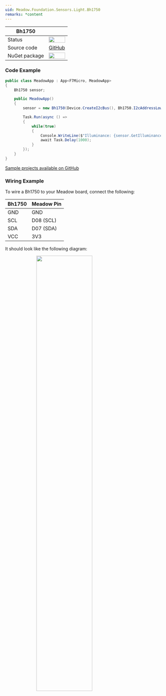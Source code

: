 ```yaml
---
uid: Meadow.Foundation.Sensors.Light.Bh1750
remarks: *content
---
```


| Bh1750        |             |
|---------------|-------------|
| Status        | <img src="https://img.shields.io/badge/Working-brightgreen" style="width: auto; height: -webkit-fill-available;" /> |
| Source code   | [GitHub](https://github.com/WildernessLabs/Meadow.Foundation/tree/master/Source/Meadow.Foundation.Peripherals/Sensors.Light.Bh1750) |
| NuGet package | <a href="https://www.nuget.org/packages/Meadow.Foundation.Sensors.Light.Bh1750/" target="_blank"><img src="https://img.shields.io/nuget/v/Meadow.Foundation.Sensors.Light.Bh1750.svg?label=Meadow.Foundation.Sensors.Light.Bh1750" style="width: auto; height: -webkit-fill-available;" /></a> |

### Code Example

```csharp
public class MeadowApp : App<F7Micro, MeadowApp>
{
    Bh1750 sensor;

    public MeadowApp()
    {
        sensor = new Bh1750(Device.CreateI2cBus(), Bh1750.I2cAddressLow);

        Task.Run(async () =>
        {
            while(true)
            {
                Console.WriteLine($"Illuminance: {sensor.GetIlluminance()}lux");
                await Task.Delay(1000);
            }
        });
    }
}
```
[Sample projects available on GitHub](https://github.com/WildernessLabs/Meadow.Foundation/tree/master/Source/Meadow.Foundation.Peripherals/Sensors.Light.Bh1750/Samples/Sensors.Light.Bh1750_Sample) 

### Wiring Example

To wire a Bh1750 to your Meadow board, connect the following:

| Bh1750  | Meadow Pin  |
|---------|-------------|
| GND     | GND         |
| SCL     | D08 (SCL)   |
| SDA     | D07 (SDA)   |
| VCC     | 3V3         |

It should look like the following diagram:

<img src="../../API_Assets/Meadow.Foundation.Sensors.Light.Bh1750/Bh1750_Frizzing.png" 
    style="width: 60%; display: block; margin-left: auto; margin-right: auto;" />